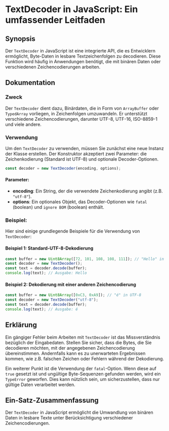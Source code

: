 <!--
Meta Description: # TextDecoder in JavaScript: Ein umfassender Leitfaden ## Synopsis Der `TextDecoder` in JavaScript ist eine integrierte API, die es Entwicklern ermögl...
Meta Keywords: textdecoder, der, die, utf, ein
-->

# TextDecoder in JavaScript: Ein umfassender Leitfaden

## Synopsis
Der `TextDecoder` in JavaScript ist eine integrierte API, die es Entwicklern ermöglicht, Byte-Daten in lesbare Textzeichenfolgen zu decodieren. Diese Funktion wird häufig in Anwendungen benötigt, die mit binären Daten oder verschiedenen Zeichencodierungen arbeiten.

## Dokumentation
### Zweck
Der `TextDecoder` dient dazu, Binärdaten, die in Form von `ArrayBuffer` oder `TypedArray` vorliegen, in Zeichenfolgen umzuwandeln. Er unterstützt verschiedene Zeichencodierungen, darunter UTF-8, UTF-16, ISO-8859-1 und viele andere.

### Verwendung
Um den `TextDecoder` zu verwenden, müssen Sie zunächst eine neue Instanz der Klasse erstellen. Der Konstruktor akzeptiert zwei Parameter: die Zeichenkodierung (Standard ist UTF-8) und optionale Decoder-Optionen.

```javascript
const decoder = new TextDecoder(encoding, options);
```

#### Parameter:
- **encoding**: Ein String, der die verwendete Zeichenkodierung angibt (z.B. `"utf-8"`).
- **options**: Ein optionales Objekt, das Decoder-Optionen wie `fatal` (boolean) und `ignore BOM` (boolean) enthält.

### Beispiel:
Hier sind einige grundlegende Beispiele für die Verwendung von `TextDecoder`:

#### Beispiel 1: Standard-UTF-8-Dekodierung
```javascript
const buffer = new Uint8Array([72, 101, 108, 108, 111]); // "Hello" in UTF-8
const decoder = new TextDecoder();
const text = decoder.decode(buffer);
console.log(text); // Ausgabe: Hello
```

#### Beispiel 2: Dekodierung mit einer anderen Zeichencodierung
```javascript
const buffer = new Uint8Array([0xC3, 0xA9]); // "é" in UTF-8
const decoder = new TextDecoder("utf-8");
const text = decoder.decode(buffer);
console.log(text); // Ausgabe: é
```

## Erklärung
Ein gängiger Fehler beim Arbeiten mit `TextDecoder` ist das Missverständnis bezüglich der Eingabedaten. Stellen Sie sicher, dass die Bytes, die Sie decodieren möchten, mit der angegebenen Zeichencodierung übereinstimmen. Andernfalls kann es zu unerwarteten Ergebnissen kommen, wie z.B. falschen Zeichen oder Fehlern während der Dekodierung.

Ein weiterer Punkt ist die Verwendung der `fatal`-Option. Wenn diese auf `true` gesetzt ist und ungültige Byte-Sequenzen gefunden werden, wird ein `TypeError` geworfen. Dies kann nützlich sein, um sicherzustellen, dass nur gültige Daten verarbeitet werden.

## Ein-Satz-Zusammenfassung
Der `TextDecoder` in JavaScript ermöglicht die Umwandlung von binären Daten in lesbare Texte unter Berücksichtigung verschiedener Zeichencodierungen.